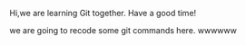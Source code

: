 Hi,we are learning Git together.
Have a good time!

we are going to recode some git commands here.
wwwwww
